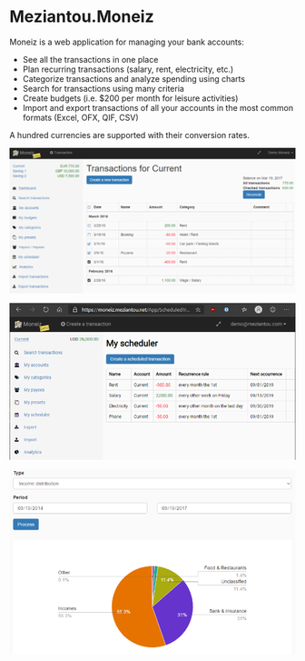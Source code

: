 # Meziantou.Moneiz

Moneiz is a web application for managing your bank accounts:

- See all the transactions in one place
- Plan recurring transactions (salary, rent, electricity, etc.)
- Categorize transactions and analyze spending using charts
- Search for transactions using many criteria
- Create budgets (i.e. $200 per month for leisure activities)
- Import and export transactions of all your accounts in the most common formats (Excel, OFX, QIF, CSV)

A hundred currencies are supported with their conversion rates.

![Moneiz - Transactions](img/Moneiz-transactions.png)

![Moneiz - Scheduler](img/Moneiz-scheduler.png)

![Moneiz - Charts](img/Moneiz-charts.png)
